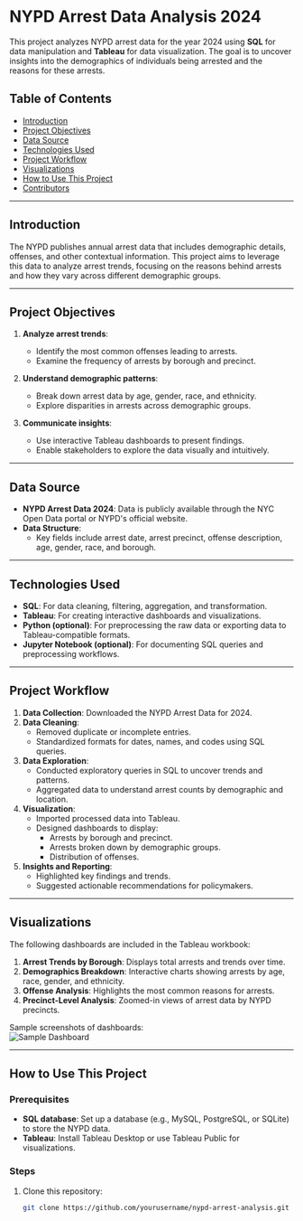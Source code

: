 # NYPD Arrest Data Analysis 2024

This project analyzes NYPD arrest data for the year 2024 using **SQL** for data manipulation and **Tableau** for data visualization. The goal is to uncover insights into the demographics of individuals being arrested and the reasons for these arrests. 

## Table of Contents

- [Introduction](#introduction)
- [Project Objectives](#project-objectives)
- [Data Source](#data-source)
- [Technologies Used](#technologies-used)
- [Project Workflow](#project-workflow)
- [Visualizations](#visualizations)
- [How to Use This Project](#how-to-use-this-project)
- [Contributors](#contributors)

---

## Introduction

The NYPD publishes annual arrest data that includes demographic details, offenses, and other contextual information. This project aims to leverage this data to analyze arrest trends, focusing on the reasons behind arrests and how they vary across different demographic groups. 

---

## Project Objectives

1. **Analyze arrest trends**:
   - Identify the most common offenses leading to arrests.
   - Examine the frequency of arrests by borough and precinct.

2. **Understand demographic patterns**:
   - Break down arrest data by age, gender, race, and ethnicity.
   - Explore disparities in arrests across demographic groups.

3. **Communicate insights**:
   - Use interactive Tableau dashboards to present findings.
   - Enable stakeholders to explore the data visually and intuitively.

---

## Data Source

- **NYPD Arrest Data 2024**: Data is publicly available through the NYC Open Data portal or NYPD's official website.  
- **Data Structure**: 
  - Key fields include arrest date, arrest precinct, offense description, age, gender, race, and borough.

---

## Technologies Used

- **SQL**: For data cleaning, filtering, aggregation, and transformation. 
- **Tableau**: For creating interactive dashboards and visualizations.  
- **Python (optional)**: For preprocessing the raw data or exporting data to Tableau-compatible formats.
- **Jupyter Notebook (optional)**: For documenting SQL queries and preprocessing workflows.

---

## Project Workflow

1. **Data Collection**: Downloaded the NYPD Arrest Data for 2024.
2. **Data Cleaning**: 
   - Removed duplicate or incomplete entries.
   - Standardized formats for dates, names, and codes using SQL queries.
3. **Data Exploration**:
   - Conducted exploratory queries in SQL to uncover trends and patterns.
   - Aggregated data to understand arrest counts by demographic and location.
4. **Visualization**:
   - Imported processed data into Tableau.
   - Designed dashboards to display:
     - Arrests by borough and precinct.
     - Arrests broken down by demographic groups.
     - Distribution of offenses.
5. **Insights and Reporting**:
   - Highlighted key findings and trends.
   - Suggested actionable recommendations for policymakers.

---

## Visualizations

The following dashboards are included in the Tableau workbook:

1. **Arrest Trends by Borough**: Displays total arrests and trends over time.
2. **Demographics Breakdown**: Interactive charts showing arrests by age, race, gender, and ethnicity.
3. **Offense Analysis**: Highlights the most common reasons for arrests.
4. **Precinct-Level Analysis**: Zoomed-in views of arrest data by NYPD precincts.

Sample screenshots of dashboards:  
![Sample Dashboard](https://via.placeholder.com/600x300)  

---

## How to Use This Project

### Prerequisites
- **SQL database**: Set up a database (e.g., MySQL, PostgreSQL, or SQLite) to store the NYPD data.
- **Tableau**: Install Tableau Desktop or use Tableau Public for visualizations.

### Steps
1. Clone this repository:
   ```bash
   git clone https://github.com/yourusername/nypd-arrest-analysis.git
